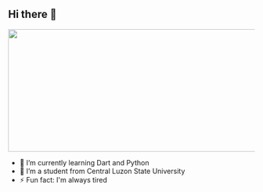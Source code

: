 ## Hi there 👋

<!--
**Esolmn/Esolmn** is a ✨ _special_ ✨ repository because its `README.md` (this file) appears on your GitHub profile.

Here are some ideas to get you started:
-->

<a href="https://www.instagram.com/e_solmn/">
  <img height="250" width="1100" src="https://user-images.githubusercontent.com/74038190/225813708-98b745f2-7d22-48cf-9150-083f1b00d6c9.gif"/>
</a>



- 🌱 I’m currently learning Dart and Python
- 🏫 I’m a student from Central Luzon State University
- ⚡ Fun fact: I'm always tired
